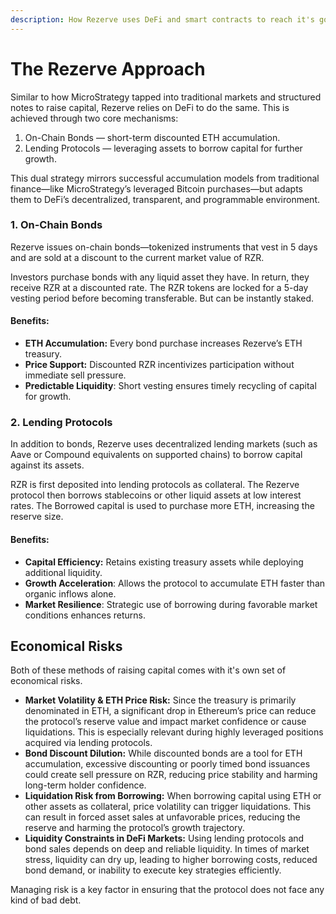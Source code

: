 ```yaml
---
description: How Rezerve uses DeFi and smart contracts to reach it's goal of 1 million ETH
---
```


# The Rezerve Approach

Similar to how MicroStrategy tapped into traditional markets and structured notes to raise capital, Rezerve relies on DeFi to do the same. This is achieved through two core mechanisms:

1. On-Chain Bonds — short-term discounted ETH accumulation.
2. Lending Protocols — leveraging assets to borrow capital for further growth.

This dual strategy mirrors successful accumulation models from traditional finance—like MicroStrategy’s leveraged Bitcoin purchases—but adapts them to DeFi’s decentralized, transparent, and programmable environment.&#x20;

### 1. On-Chain Bonds

Rezerve issues on-chain bonds—tokenized instruments that vest in 5 days and are sold at a discount to the current market value of RZR.

Investors purchase bonds with any liquid asset they have. In return, they receive RZR at a discounted rate. The RZR tokens are locked for a 5-day vesting period before becoming transferable. But can be instantly staked.

#### **Benefits:**

* **ETH Accumulation:** Every bond purchase increases Rezerve’s ETH treasury.
* **Price Support:** Discounted RZR incentivizes participation without immediate sell pressure.
* **Predictable Liquidity**: Short vesting ensures timely recycling of capital for growth.

### 2. Lending Protocols

In addition to bonds, Rezerve uses decentralized lending markets (such as Aave or Compound equivalents on supported chains) to borrow capital against its assets.

RZR is first deposited into lending protocols as collateral. The Rezerve protocol then borrows stablecoins or other liquid assets at low interest rates. The Borrowed capital is used to purchase more ETH, increasing the reserve size.

#### **Benefits:**

* **Capital Efficiency:** Retains existing treasury assets while deploying additional liquidity.
* **Growth Acceleration**: Allows the protocol to accumulate ETH faster than organic inflows alone.
* **Market Resilience**: Strategic use of borrowing during favorable market conditions enhances returns.

## Economical Risks

Both of these methods of raising capital comes with it's own set of economical risks.

* **Market Volatility & ETH Price Risk:** Since the treasury is primarily denominated in ETH, a significant drop in Ethereum’s price can reduce the protocol’s reserve value and impact market confidence or cause liquidations. This is especially relevant during highly leveraged positions acquired via lending protocols.
* **Bond Discount Dilution:** While discounted bonds are a tool for ETH accumulation, excessive discounting or poorly timed bond issuances could create sell pressure on RZR, reducing price stability and harming long-term holder confidence.
* **Liquidation Risk from Borrowing:** When borrowing capital using ETH or other assets as collateral, price volatility can trigger liquidations. This can result in forced asset sales at unfavorable prices, reducing the reserve and harming the protocol’s growth trajectory.
* **Liquidity Constraints in DeFi Markets:** Using lending protocols and bond sales depends on deep and reliable liquidity. In times of market stress, liquidity can dry up, leading to higher borrowing costs, reduced bond demand, or inability to execute key strategies efficiently.

Managing risk is a key factor in ensuring that the protocol does not face any kind of bad debt.

